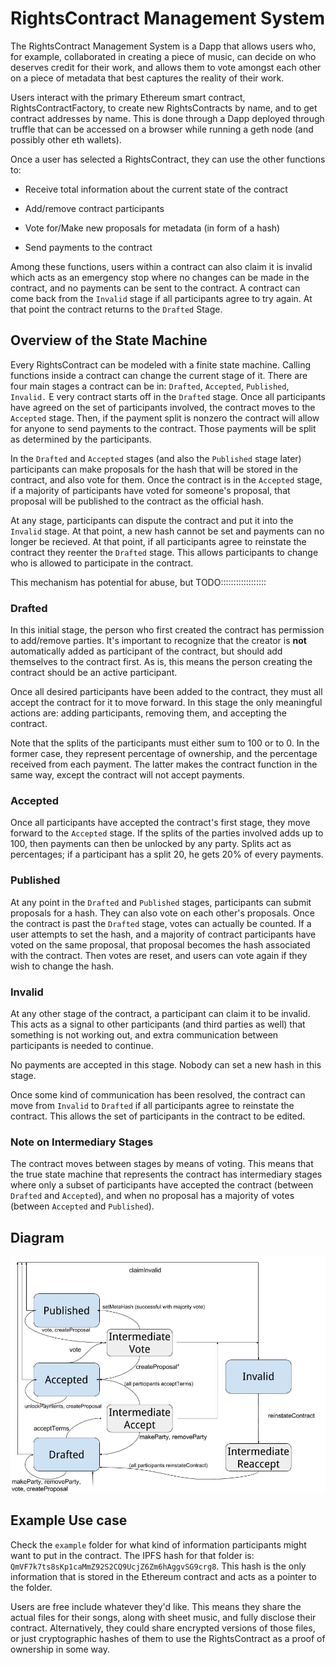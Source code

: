# RightsContract Management System
The RightsContract Management System is a Dapp that allows users who, for example, collaborated in creating a piece of music, can decide on who deserves credit for their work, and allows them to vote amongst each other on a piece of metadata that best captures the reality of their work.

Users interact with the primary Ethereum smart contract, RightsContractFactory, to create new RightsContracts by name, and to get contract addresses by name. This is done through a Dapp deployed through truffle that can be accessed on a browser while running a geth node (and possibly other eth wallets).

Once a user has selected a RightsContract, they can use the other functions to:

  * Receive total information about the current state of the contract

  * Add/remove contract participants

  * Vote for/Make new proposals for metadata (in form of a hash)

  * Send payments to the contract

Among these functions, users within a contract can also claim it is invalid which acts as an emergency stop where no changes can be made in the contract, and no payments can be sent to the contract. A contract can come back from the `Invalid` stage if all participants agree to try again. At that point the contract returns to the `Drafted` Stage.

## Overview of the State Machine
Every RightsContract can be modeled with a finite state machine. Calling functions inside a contract can change the current stage of it. There are four main stages a contract can be in: `Drafted`, `Accepted`, `Published`, `Invalid.`
E
very contract starts off in the `Drafted` stage. Once all participants have agreed on the set of participants involved, the contract moves to the `Accepted` stage. Then, if the payment split is nonzero the contract will allow for anyone to send payments to the contract. Those payments will be split as determined by the participants.

In the `Drafted` and `Accepted` stages (and also the `Published` stage later) participants can make proposals for the hash that will be stored in the contract, and also vote for them. Once the contract is in the `Accepted` stage, if a majority of participants have voted for someone's proposal, that proposal will be published to the contract as the official hash.

At any stage, participants can dispute the contract and put it into the `Invalid` stage. At that point, a new hash cannot be set and payments can no longer be recieved. At that point, if all participants agree to reinstate the contract they reenter the `Drafted` stage. This allows participants to change who is allowed to participate in the contract.

This mechanism has potential for abuse, but TODO::::::::::::::::::

### Drafted
In this initial stage, the person who first created the contract has permission to add/remove parties. It's important to recognize that the creator is **not** automatically added as participant of the contract, but should add themselves to the contract first. As is, this means the person creating the contract should be an active participant.

Once all desired participants have been added to the contract, they must all accept the contract for it to move forward. In this stage the only meaningful actions are: adding participants, removing them, and accepting the contract.

Note that the splits of the participants must either sum to 100 or to 0. In the former case, they represent percentage of ownership, and the percentage received from each payment. The latter makes the contract function in the same way, except the contract will not accept payments.

### Accepted
Once all participants have accepted the contract's first stage, they move forward to the `Accepted` stage. If the splits of the parties involved adds up to 100, then payments can then be unlocked by any party. Splits act as percentages; if a participant has a split 20, he gets 20% of every payments.

### Published
At any point in the `Drafted` and `Published` stages, participants can submit proposals for a hash. They can also vote on each other's proposals. Once the contract is past the `Drafted` stage, votes can actually be counted. If a user attempts to set the hash, and a majority of contract participants have voted on the same proposal, that proposal becomes the hash associated with the contract. Then votes are reset, and users can vote again if they wish to change the hash.

### Invalid
At any other stage of the contract, a participant can claim it to be invalid. This acts as a signal to other participants (and third parties as well) that something is not working out, and extra communication between participants is needed to continue.

No payments are accepted in this stage. Nobody can set a new hash in this stage.

Once some kind of communication has been resolved, the contract can move from `Invalid` to `Drafted` if all participants agree to reinstate the contract. This allows the set of participants in the contract to be edited.

### Note on Intermediary Stages
The contract moves between stages by means of voting. This means that the true state machine that represents the contract has intermediary stages where only a subset of participants have accepted the contract (between `Drafted` and `Accepted`), and when no proposal has a majority of votes (between `Accepted` and `Published`).

## Diagram
![State Machine Diagram](/statemachinediagram.jpg)

## Example Use case
Check the `example` folder for what kind of information participants might want to put in the contract. The IPFS hash for that folder is: `QmVF7k7ts8sKp1caMmZ92S2CQ9UcjZ6Zm6hAggvSG9crg8`. This hash is the only information that is stored in the Ethereum contract and acts as a pointer to the folder.

Users are free include whatever they'd like. This means they share the actual files for their songs, along with sheet music, and fully disclose their contract. Alternatively, they could share encrypted versions of those files, or just cryptographic hashes of them to use the RightsContract as a proof of ownership in some way.
